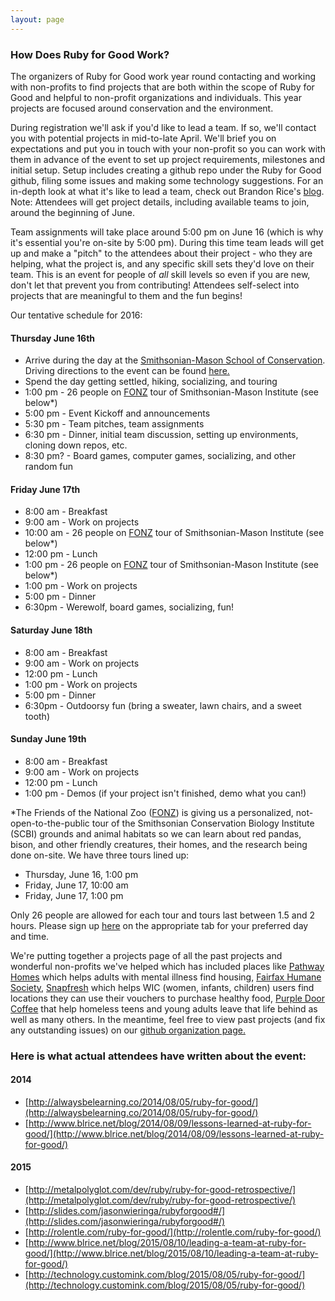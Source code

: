 ```yaml
---
layout: page
---
```


### How Does Ruby for Good Work?

The organizers of Ruby for Good work year round contacting and working with non-profits to find projects that are both within the scope of Ruby for Good and helpful to non-profit organizations and individuals. This year projects are focused around conservation and the environment.

During registration we'll ask if you'd like to lead a team. If so, we'll contact you with potential projects in mid-to-late April. We'll brief you on expectations and put you in touch with your non-profit so you can work with them in advance of the event to set up project requirements, milestones and initial setup. Setup includes creating a github repo under the Ruby for Good github, filing some issues and making some technology suggestions. For an in-depth look at what it's like to lead a team, check out Brandon Rice's [blog](http://www.blrice.net/blog/2015/08/10/leading-a-team-at-ruby-for-good/). Note: Attendees will get project details, including available teams to join, around the beginning of June.

Team assignments will take place around 5:00 pm on June 16 (which is why it's essential you're on-site by 5:00 pm). During this time team leads will get up and make a "pitch" to the attendees about their project - who they are helping, what the project is, and any specific skill sets they'd love on their team. This is an event for people of *all* skill levels so even if you are new, don't let that prevent you from contributing! Attendees self-select into projects that are meaningful to them and the fun begins!

Our tentative schedule for 2016:

#### Thursday June 16th

* Arrive during the day at the [Smithsonian-Mason School of Conservation](http://smconservation.gmu.edu/). Driving directions to the event can be found [here.](/location)
* Spend the day getting settled, hiking, socializing, and touring
* 1:00 pm - 26 people on [FONZ](https://nationalzoo.si.edu/JoinFonz/join.cfm) tour of Smithsonian-Mason Institute (see below*)
* 5:00 pm - Event Kickoff and announcements
* 5:30 pm - Team pitches, team assignments
* 6:30 pm - Dinner, initial team discussion, setting up environments, cloning down repos, etc.
* 8:30 pm? - Board games, computer games, socializing, and other random fun

#### Friday June 17th

* 8:00 am - Breakfast
* 9:00 am - Work on projects
* 10:00 am - 26 people on [FONZ](https://nationalzoo.si.edu/JoinFonz/join.cfm) tour of Smithsonian-Mason Institute (see below*)
* 12:00 pm - Lunch
* 1:00 pm - 26 people on [FONZ](https://nationalzoo.si.edu/JoinFonz/join.cfm) tour of Smithsonian-Mason Institute (see below*)
* 1:00 pm - Work on projects
* 5:00 pm - Dinner
* 6:30pm - Werewolf, board games, socializing, fun!

#### Saturday June 18th

* 8:00 am - Breakfast
* 9:00 am - Work on projects
* 12:00 pm - Lunch
* 1:00 pm - Work on projects
* 5:00 pm - Dinner
* 6:30pm - Outdoorsy fun (bring a sweater, lawn chairs, and a sweet tooth)

#### Sunday June 19th

* 8:00 am - Breakfast
* 9:00 am - Work on projects
* 12:00 pm - Lunch
* 1:00 pm - Demos (if your project isn't finished, demo what you can!)


*The Friends of the National Zoo ([FONZ](https://nationalzoo.si.edu/JoinFonz/join.cfm)) is giving us a personalized, not-open-to-the-public tour of the Smithsonian Conservation Biology Institute (SCBI) grounds and animal habitats so we can learn about red pandas, bison, and other friendly creatures, their homes, and the research being done on-site. We have three tours lined up:

* Thursday, June 16, 1:00 pm
* Friday, June 17, 10:00 am
* Friday, June 17, 1:00 pm

Only 26 people are allowed for each tour and tours last between 1.5 and 2 hours. Please sign up <a href="https://docs.google.com/spreadsheets/d/1gTi3wUj8MJLG637wdYBsasBrca53P7X-FFjXWw-SF2k/edit?usp=sharing">here</a> on the appropriate tab for your preferred day and time.

We're putting together a projects page of all the past projects and wonderful non-profits we've helped which has included places like [Pathway Homes](http://www.pathwayhomes.org/) which helps adults with mental illness find housing, [Fairfax Humane Society](http://www.hsfc.org/), [Snapfresh](http://snapfresh.org/) which helps WIC (women, infants, children) users find locations they can use their vouchers to purchase healthy food, [Purple Door Coffee](http://www.purpledoorcoffee.com/) that help homeless teens and young adults leave that life behind as well as many others. In the meantime, feel free to view past projects (and fix any outstanding issues) on our [github organization page.](http://github.com/rubyforgood)

### Here is what actual attendees have written about the event:

#### 2014

* [http://alwaysbelearning.co/2014/08/05/ruby-for-good/](http://alwaysbelearning.co/2014/08/05/ruby-for-good/)
* [http://www.blrice.net/blog/2014/08/09/lessons-learned-at-ruby-for-good/](http://www.blrice.net/blog/2014/08/09/lessons-learned-at-ruby-for-good/)

#### 2015
* [http://metalpolyglot.com/dev/ruby/ruby-for-good-retrospective/](http://metalpolyglot.com/dev/ruby/ruby-for-good-retrospective/)
* [http://slides.com/jasonwieringa/rubyforgood#/](http://slides.com/jasonwieringa/rubyforgood#/)
* [http://rolentle.com/ruby-for-good/](http://rolentle.com/ruby-for-good/)
* [http://www.blrice.net/blog/2015/08/10/leading-a-team-at-ruby-for-good/](http://www.blrice.net/blog/2015/08/10/leading-a-team-at-ruby-for-good/)
* [http://technology.customink.com/blog/2015/08/05/ruby-for-good/](http://technology.customink.com/blog/2015/08/05/ruby-for-good/)

